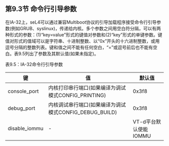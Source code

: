 ## 第9.3节  命令行引导参数

在IA-32上，seL4可以通过兼容Multiboot协议的引导加载程序接受命令行引导参数(例如GRUB、syslinux)，传递给内核。多个参数之间用空白符分隔，可以有两种形式的参数：(1)“key=value”形式的键值对参数和(2)“key”形式的单键参数。键值对形式的值域可以是字符串、十进制整数、以“0x”开头的十六进制整数，或用逗号分隔的整数列表。键和值之间不能有任何空白，“=”或逗号前后也不能有空白。表9.5列出了参数及其默认值(如果未指定)。

表9.5：IA-32命令行引导参数

键 | 值 | 默认值
--- | --- | ---
console_port | 内核打印串行端口(如果编译为调试模式CONFIG_PRINTING) | 0x3f8
debug_port | 内核调试串行端口(如果编译为调试模式CONFIG_DEBUG_BUILD) | 0x3f8
disable_iommu | - | VT-d平台默认使能IOMMU

